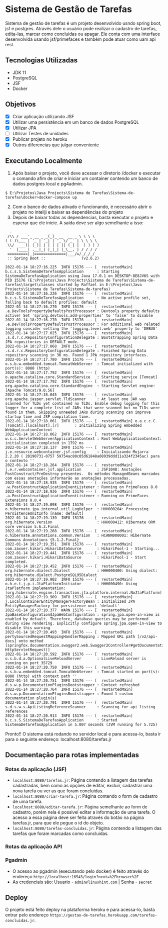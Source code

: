 # Sistema de Gestão de Tarefas

Sistema de gestão de tarefas é um projeto desenvolvido usndo spring boot, jsf e postgres. Através dele o usuário pode realizar o cadastro de tarefas, edita-las, marcar como concluidas ou apagar. Ele conta com uma interface desenvolvida usando jsf/primefaces e também pode atuar como uam api rest.


## Tecnologias Utilizadas
- JDK 11
- PostgreSQL
- JSF
- Docker

## Objetivos
- [x] Criar aplicação utilizando JSF
- [x] Utilizar uma persistência em um banco de dados PostgreSQL
- [x] Utilizar JPA
- [ ] Utilizar Testes de unidades
- [x] Publicar projeto no heroku 
- [x] Outros diferencias que julgar conveniente

## Executando Localmente

1. Após baixar o projeto, você deve acessar o diretorio /docker e executar o comando afim de criar e iniciar um container contendo um banco de dados postgres local e pg4admin.
```
$ E:\Projetos\Java Projects\Sistema de Tarefas\Sistema-de-tarefas\docker>docker-compose up 
``` 
2. Com o banco de dados ativado e funcionando, é necessário abrir o projeto no inteliji e baixar as dependências do projeto
3. Depois de baixar todas as dependencias, basta executar o projeto e esperar que ele inicie. A saída deve ser algo semelhante a isso:
```
  .   ____          _            __ _ _
 /\\ / ___'_ __ _ _(_)_ __  __ _ \ \ \ \
( ( )\___ | '_ | '_| | '_ \/ _` | \ \ \ \
 \\/  ___)| |_)| | | | | || (_| |  ) ) ) )
  '  |____| .__|_| |_|_| |_\__, | / / / /
 =========|_|==============|___/=/_/_/_/
 :: Spring Boot ::                (v2.6.2)

2022-01-14 18:27:16.225  INFO 15176 --- [  restartedMain] b.c.s.S.SistemaDeTarefasApplication      : Starting SistemaDeTarefasApplication using Java 17.0.1 on DESKTOP-8E8JV6S with PID 15176 (E:\Projetos\Java Projects\Sistema de Tarefas\Sistema-de-tarefas\target\classes started by Raffael in E:\Projetos\Java Projects\Sistema de Tarefas\Sistema-de-tarefas)
2022-01-14 18:27:16.226  INFO 15176 --- [  restartedMain] b.c.s.S.SistemaDeTarefasApplication      : No active profile set, falling back to default profiles: default
2022-01-14 18:27:16.270  INFO 15176 --- [  restartedMain] .e.DevToolsPropertyDefaultsPostProcessor : Devtools property defaults active! Set 'spring.devtools.add-properties' to 'false' to disable
2022-01-14 18:27:16.270  INFO 15176 --- [  restartedMain] .e.DevToolsPropertyDefaultsPostProcessor : For additional web related logging consider setting the 'logging.level.web' property to 'DEBUG'
2022-01-14 18:27:17.025  INFO 15176 --- [  restartedMain] .s.d.r.c.RepositoryConfigurationDelegate : Bootstrapping Spring Data JPA repositories in DEFAULT mode.
2022-01-14 18:27:17.068  INFO 15176 --- [  restartedMain] .s.d.r.c.RepositoryConfigurationDelegate : Finished Spring Data repository scanning in 36 ms. Found 1 JPA repository interfaces.
2022-01-14 18:27:17.780  INFO 15176 --- [  restartedMain] o.s.b.w.embedded.tomcat.TomcatWebServer  : Tomcat initialized with port(s): 8080 (http)
2022-01-14 18:27:17.792  INFO 15176 --- [  restartedMain] o.apache.catalina.core.StandardService   : Starting service [Tomcat]
2022-01-14 18:27:17.792  INFO 15176 --- [  restartedMain] org.apache.catalina.core.StandardEngine  : Starting Servlet engine: [Apache Tomcat/9.0.56]
2022-01-14 18:27:18.045  INFO 15176 --- [  restartedMain] org.apache.jasper.servlet.TldScanner     : At least one JAR was scanned for TLDs yet contained no TLDs. Enable debug logging for this logger for a complete list of JARs that were scanned but no TLDs were found in them. Skipping unneeded JARs during scanning can improve startup time and JSP compilation time.
2022-01-14 18:27:18.061  INFO 15176 --- [  restartedMain] o.a.c.c.C.[Tomcat].[localhost].[/]       : Initializing Spring embedded WebApplicationContext
2022-01-14 18:27:18.062  INFO 15176 --- [  restartedMain] w.s.c.ServletWebServerApplicationContext : Root WebApplicationContext: initialization completed in 1792 ms
2022-01-14 18:27:18.137  INFO 15176 --- [  restartedMain] j.e.resource.webcontainer.jsf.config     : Inicializando Mojarra 2.2.20 ( 20190731-0757 59754ac80c05d61848a08939ddd11a324f2345ac) para o contexto ''
2022-01-14 18:27:18.264  INFO 15176 --- [  restartedMain] j.e.r.webcontainer.jsf.application       : JSF1048: Anotações PostConstruct/PreDestroy presentes.  Os métodos ManagedBeans marcados com essas anotações informarão as anotações processadas.
2022-01-14 18:27:18.935  INFO 15176 --- [  restartedMain] .w.PostConstructApplicationEventListener : Running on PrimeFaces 8.0
2022-01-14 18:27:18.936  INFO 15176 --- [  restartedMain] .a.PostConstructApplicationEventListener : Running on PrimeFaces Extensions 8.0.4
2022-01-14 18:27:19.098  INFO 15176 --- [  restartedMain] o.hibernate.jpa.internal.util.LogHelper  : HHH000204: Processing PersistenceUnitInfo [name: default]
2022-01-14 18:27:19.139  INFO 15176 --- [  restartedMain] org.hibernate.Version                    : HHH000412: Hibernate ORM core version 5.6.3.Final
2022-01-14 18:27:19.268  INFO 15176 --- [  restartedMain] o.hibernate.annotations.common.Version   : HCANN000001: Hibernate Commons Annotations {5.1.2.Final}
2022-01-14 18:27:19.351  INFO 15176 --- [  restartedMain] com.zaxxer.hikari.HikariDataSource       : HikariPool-1 - Starting...
2022-01-14 18:27:19.441  INFO 15176 --- [  restartedMain] com.zaxxer.hikari.HikariDataSource       : HikariPool-1 - Start completed.
2022-01-14 18:27:19.452  INFO 15176 --- [  restartedMain] org.hibernate.dialect.Dialect            : HHH000400: Using dialect: org.hibernate.dialect.PostgreSQL95Dialect
2022-01-14 18:27:19.902  INFO 15176 --- [  restartedMain] o.h.e.t.j.p.i.JtaPlatformInitiator       : HHH000490: Using JtaPlatform implementation: [org.hibernate.engine.transaction.jta.platform.internal.NoJtaPlatform]
2022-01-14 18:27:19.909  INFO 15176 --- [  restartedMain] j.LocalContainerEntityManagerFactoryBean : Initialized JPA EntityManagerFactory for persistence unit 'default'
2022-01-14 18:27:20.377  WARN 15176 --- [  restartedMain] JpaBaseConfiguration$JpaWebConfiguration : spring.jpa.open-in-view is enabled by default. Therefore, database queries may be performed during view rendering. Explicitly configure spring.jpa.open-in-view to disable this warning
2022-01-14 18:27:20.493  INFO 15176 --- [  restartedMain] pertySourcedRequestMappingHandlerMapping : Mapped URL path [/v2/api-docs] onto method [springfox.documentation.swagger2.web.Swagger2Controller#getDocumentation(String, HttpServletRequest)]
2022-01-14 18:27:20.592  INFO 15176 --- [  restartedMain] o.s.b.d.a.OptionalLiveReloadServer       : LiveReload server is running on port 35729
2022-01-14 18:27:20.750  INFO 15176 --- [  restartedMain] o.s.b.w.embedded.tomcat.TomcatWebServer  : Tomcat started on port(s): 8080 (http) with context path ''
2022-01-14 18:27:20.751  INFO 15176 --- [  restartedMain] d.s.w.p.DocumentationPluginsBootstrapper : Context refreshed
2022-01-14 18:27:20.764  INFO 15176 --- [  restartedMain] d.s.w.p.DocumentationPluginsBootstrapper : Found 1 custom documentation plugin(s)
2022-01-14 18:27:20.791  INFO 15176 --- [  restartedMain] s.d.s.w.s.ApiListingReferenceScanner     : Scanning for api listing references
2022-01-14 18:27:20.913  INFO 15176 --- [  restartedMain] b.c.s.S.SistemaDeTarefasApplication      : Started SistemaDeTarefasApplication in 5.007 seconds (JVM running for 5.725)
``` 

Pronto!! O sistema está rodando no servidor local e para acessa-lo, basta ir para o seguinte endereço: localhost:8080/tarefas.jr
 
## Documentação para rotas implementadas

### Rotas da aplicação (JSF)
- `localhost:8080/tarefas.jr`: Página contendo a listagem das tarefas cadastradas, bem como as opções de editar, excluir, cadastrar uma nova tarefa ou ver as que foram concluidas. 
- `localhost:8080/criar-tarefa.jr`: Página contendo o form de cadastro de uma tarefa.
- `localhost:8080/editar-tarefa.jr`: Página semelhante ao form de cadastro, porém nela é possivel editar a informação de uma tarefa. O acesso a essa página deve ser feita através do botão na página tarefas.jr, para que ele pegue o id do objeto.
- `localhost:8080/tarefas-concluidas.jr`: Página contendo a listagem das tarefas que foram marcadas como concluidas.

### Rotas da aplicação API

### Pgadmin
- O acesso ao pgadmin (executando pelo docker) é feito através do endereço `http://localhost:16543/login?next=%2Fbrowser%2F`
- As credenciais são: Usuario - `admin@linuxhint.com`   |   Senha - `secret` 


## Deploy
O projeto está feito deploy na plataforma heroku e para acessa-lo, basta entrar pelo endereço `https://gestao-de-tarefas.herokuapp.com/tarefas-concluidas.jr`.



